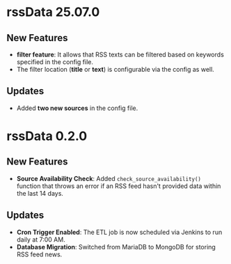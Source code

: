 # rssData 25.07.0

## New Features
-  **filter feature**: It allows that RSS texts can be filtered based on keywords specified in the config file.
- The filter location (**title** or **text**) is configurable via the config as well.

## Updates
- Added **two new sources** in the config file.

# rssData 0.2.0

## New Features
- **Source Availability Check**: Added `check_source_availability()` function that throws an error if an RSS feed hasn't provided data within the last 14 days.

## Updates
- **Cron Trigger Enabled**: The ETL job is now scheduled via Jenkins to run daily at 7:00 AM.
- **Database Migration**: Switched from MariaDB to MongoDB for storing RSS feed news.

